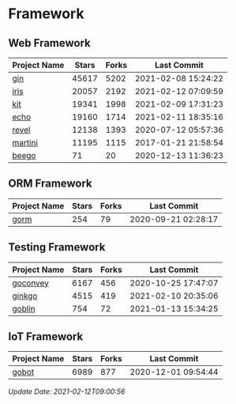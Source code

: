 # Framework

## Web Framework
| Project Name | Stars | Forks | Last Commit |
| ------------ | ----- | ----- | ----------- |
| [gin](https://github.com/gin-gonic/gin) | 45617 | 5202 | 2021-02-08 15:24:22 |
| [iris](https://github.com/kataras/iris) | 20057 | 2192 | 2021-02-12 07:09:59 |
| [kit](https://github.com/go-kit/kit) | 19341 | 1998 | 2021-02-09 17:31:23 |
| [echo](https://github.com/labstack/echo) | 19160 | 1714 | 2021-02-11 18:35:16 |
| [revel](https://github.com/revel/revel) | 12138 | 1393 | 2020-07-12 05:57:36 |
| [martini](https://github.com/go-martini/martini) | 11195 | 1115 | 2017-01-21 21:58:54 |
| [beego](https://github.com/astaxie/beego) | 71 | 20 | 2020-12-13 11:36:23 |

## ORM Framework
| Project Name | Stars | Forks | Last Commit |
| ------------ | ----- | ----- | ----------- |
| [gorm](https://github.com/jinzhu/gorm) | 254 | 79 | 2020-09-21 02:28:17 |

## Testing Framework
| Project Name | Stars | Forks | Last Commit |
| ------------ | ----- | ----- | ----------- |
| [goconvey](https://github.com/smartystreets/goconvey) | 6167 | 456 | 2020-10-25 17:47:07 |
| [ginkgo](https://github.com/onsi/ginkgo) | 4515 | 419 | 2021-02-10 20:35:06 |
| [goblin](https://github.com/franela/goblin) | 754 | 72 | 2021-01-13 15:34:25 |

## IoT Framework
| Project Name | Stars | Forks | Last Commit |
| ------------ | ----- | ----- | ----------- |
| [gobot](https://github.com/hybridgroup/gobot) | 6989 | 877 | 2020-12-01 09:54:44 |

*Update Date: 2021-02-12T09:00:56*
